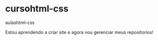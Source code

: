 # cursohtml-css
 aulashtml-css

Estou aprendendo a criar site e agora vou gerenciar meus repositorios!